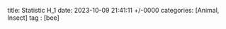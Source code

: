 
title: Statistic H_1
date: 2023-10-09 21:41:11 +/-0000
categories: [Animal, Insect]
tag : [bee]










  


